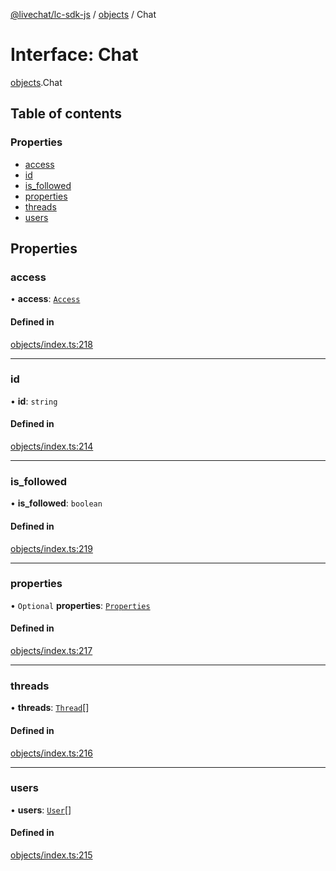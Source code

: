 [@livechat/lc-sdk-js](../README.md) / [objects](../modules/objects.md) / Chat

# Interface: Chat

[objects](../modules/objects.md).Chat

## Table of contents

### Properties

- [access](objects.Chat.md#access)
- [id](objects.Chat.md#id)
- [is\_followed](objects.Chat.md#is_followed)
- [properties](objects.Chat.md#properties)
- [threads](objects.Chat.md#threads)
- [users](objects.Chat.md#users)

## Properties

### access

• **access**: [`Access`](objects.Access.md)

#### Defined in

[objects/index.ts:218](https://github.com/livechat/lc-sdk-js/blob/7431f2f/src/objects/index.ts#L218)

___

### id

• **id**: `string`

#### Defined in

[objects/index.ts:214](https://github.com/livechat/lc-sdk-js/blob/7431f2f/src/objects/index.ts#L214)

___

### is\_followed

• **is\_followed**: `boolean`

#### Defined in

[objects/index.ts:219](https://github.com/livechat/lc-sdk-js/blob/7431f2f/src/objects/index.ts#L219)

___

### properties

• `Optional` **properties**: [`Properties`](objects.Properties.md)

#### Defined in

[objects/index.ts:217](https://github.com/livechat/lc-sdk-js/blob/7431f2f/src/objects/index.ts#L217)

___

### threads

• **threads**: [`Thread`](objects.Thread.md)[]

#### Defined in

[objects/index.ts:216](https://github.com/livechat/lc-sdk-js/blob/7431f2f/src/objects/index.ts#L216)

___

### users

• **users**: [`User`](../modules/objects.md#user)[]

#### Defined in

[objects/index.ts:215](https://github.com/livechat/lc-sdk-js/blob/7431f2f/src/objects/index.ts#L215)
